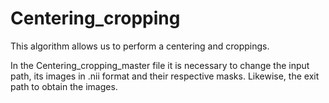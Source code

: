# Centering_cropping

This algorithm allows us to perform a centering and croppings.

In the Centering_cropping_master file it is necessary to change the input path, its images in .nii format and their respective masks. Likewise, the exit path to obtain the  images.

